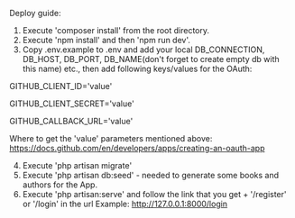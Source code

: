 Deploy guide:

1. Execute 'composer install' from the root directory.
2. Execute 'npm install' and then 'npm run dev'.
3. Copy .env.example to .env and add your local DB_CONNECTION, DB_HOST, DB_PORT, DB_NAME(don't forget to create empty db with this name) etc., then add following keys/values for the OAuth:
 
GITHUB_CLIENT_ID='value'

GITHUB_CLIENT_SECRET='value'

GITHUB_CALLBACK_URL='value'

Where to get the 'value' parameters mentioned above: https://docs.github.com/en/developers/apps/creating-an-oauth-app

4. Execute 'php artisan migrate'
6. Execute 'php artisan db:seed' - needed to generate some books and authors for the App.
7. Execute 'php artisan:serve' and follow the link that you get + '/register' or '/login' in the url
   Example:  http://127.0.0.1:8000/login
 
